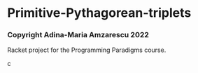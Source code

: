 # Primitive-Pythagorean-triplets
### Copyright Adina-Maria Amzarescu 2022

Racket project for the Programming Paradigms course. 

c
